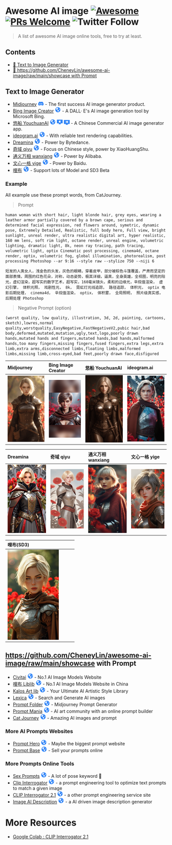 # Awesome AI image  [![Awesome](https://awesome.re/badge.svg)](https://awesome.re) [![PRs Welcome](https://img.shields.io/badge/PRs-welcome-brightgreen.svg?style=flat-square)](https://makeapullrequest.com) ![Twitter Follow](https://img.shields.io/twitter/follow/linchangyu?label=Follow%20%40linchangyu&style=social)


> A list of awesome AI image online tools, free to try at least.

## Contents

- [🤖 Text to Image Generator](#text-to-image-generator)
- [🎨 https://github.com/CheneyLin/awesome-ai-image/raw/main/showcase with Prompt](#https://github.com/CheneyLin/awesome-ai-image/raw/main/showcase-with-prompt)

## Text to Image Generator

- [Midjourney](https://www.midjourney.com/app/) <img width="18" src="https://github.com/CheneyLin/awesome-ai-image/raw/main/images/discord.svg" alt="discord bot" style="fill:#2f84f7;"/> -  The first success AI image generator product.
- [Bing Image Creator](https://cn.bing.com/images/create) <img width="18" src="https://github.com/CheneyLin/awesome-ai-image/raw/main/images/website.svg" alt="discord bot"/> -  A DALL· E's AI image generation tool by Microsoft Bing.
- [悠船 YouchuanAI](https://www.youchuanai.com/) <img width="18" src="https://github.com/CheneyLin/awesome-ai-image/raw/main/images/website.svg" alt="website"/> <img width="18" src="https://github.com/CheneyLin/awesome-ai-image/raw/main/images/mac.svg" alt="Mac App"/> <img width="18" src="https://github.com/CheneyLin/awesome-ai-image/raw/main/images/windows.svg" alt="Widnows App"/>  - A Chinese Commercial AI image generator app.
- [ideogram.ai](https://ideogram.ai/) <img width="18" src="https://github.com/CheneyLin/awesome-ai-image/raw/main/images/website.svg" alt="website"/>   - With reliable text rendering capabilities.
- [Dreamina](https://dreamina.jianying.com/) <img width="18" src="https://github.com/CheneyLin/awesome-ai-image/raw/main/images/website.svg" alt="website"/>   - Power by Bytedance.
- [奇域 qiyu](https://www.qiyuai.net/) <img width="18" src="https://github.com/CheneyLin/awesome-ai-image/raw/main/images/website.svg" alt="website"/>   - Focus on Chinese style, power by XiaoHuangShu.
- [通义万相 wanxiang](https://tongyi.aliyun.com/wanxiang/) <img width="18" src="https://github.com/CheneyLin/awesome-ai-image/raw/main/images/website.svg" alt="website"/>   - Power by Alibaba.
- [文心一格 yige](https://yige.baidu.com/) <img width="18" src="https://github.com/CheneyLin/awesome-ai-image/raw/main/images/website.svg" alt="website"/>   - Power by Baidu.
- [哩布](https://www.liblib.art/lib3) <img width="18" src="https://github.com/CheneyLin/awesome-ai-image/raw/main/images/website.svg" alt="website"/>   - Support lots of Model and SD3 Beta

### Example

All example use these prompt words, from CatJourney.

> Prompt

```
human woman with short hair, light blonde hair, grey eyes, wearing a leather armor partially covered by a brown cape, serious and determined facial expression, red flowers around, symetric, dynamic pose, Extremely Detailed, Realistic, full body hero, Full view, bright sunlight, unreal render, ultra realistic digital art, hyper realistic, 160 mm lens, soft rim light, octane render, unreal engine, volumetric lighting, dramatic light, 8k, neon ray tracing, path tracing, volumetric light, optix Cinematic post processing, cinema4d, octane render, optix, volumetric fog, global illumination, photorealism, post processing Photoshop --ar 9:16 --style raw --stylize 750 --niji 6
```
```
短发的人类女人，浅金色的头发，灰色的眼睛，穿着皮甲，部分被棕色斗篷覆盖，严肃而坚定的面部表情，周围的红色花朵，对称，动态姿势，极其详细，逼真，全身英雄，全视图，明亮的阳光，虚幻渲染，超写实的数字艺术，超写实，160毫米镜头，柔和的边缘光，辛烷值渲染， 虚幻引擎， 体积光照， 戏剧性光， 8k， 霓虹灯光线追踪， 路径追踪， 体积光， optix 电影后期处理， cinema4d， 辛烷值渲染， optix， 体积雾， 全局照明， 照片级真实感， 后期处理 Photoshop
```
> Negative Prompt (option)

```
(worst quality, low quality, illustration, 3d, 2d, painting, cartoons, sketch),lowres,normal quality,worstquality,EasyNegative,FastNegativeV2,pubic hair,bad body,deformed,mutated,mutation,ugly,text,logo,poorly drawn hands,mutated hands and fingers,mutated hands,bad hands,malformed hands,too many fingers,missing fingers,fused fingers,extra legs,extra limb,extra arms,disconnected limbs,floating limbs,malformed limbs,missing limb,cross-eyed,bad feet,poorly drawn face,disfigured
```

|Midjourney|Bing Image Creator|悠船 YouchuanAI|ideogram.ai|
|:---------------|:------------------------|:------------------------|:-----------------|
|<img src="https://github.com/CheneyLin/awesome-ai-image/raw/main/showcase/midjourney.png" alt="generated by midjourney" width="160">|<img src="https://github.com/CheneyLin/awesome-ai-image/raw/main/showcase/bingimagecreator.png"  alt="generated by Bing Image Creator" width="160">|<img src="https://github.com/CheneyLin/awesome-ai-image/raw/main/showcase/youchuan.png"  alt="generated by YouchuanAI" width="160">|<img src="https://github.com/CheneyLin/awesome-ai-image/raw/main/showcase/ideogram.png"  alt="generated by ideogram" width="160">|

|Dreamina|奇域 qiyu|通义万相 wanxiang|文心一格 yige|
|:---------------|:------------------------|:------------------------|:-----------------|
|<img src="https://github.com/CheneyLin/awesome-ai-image/raw/main/showcase/dreamina.png" alt="generated by dreamina" width="160">|<img src=https://github.com/CheneyLin/awesome-ai-image/raw/main/showcase/qiyu.png  alt="generated by qiyu" width="160">|<img src="https://github.com/CheneyLin/awesome-ai-image/raw/main/showcase/wanxiang.png"  alt="generated by Alibaba TongYiWanXiang" width="160">|<img src="https://github.com/CheneyLin/awesome-ai-image/raw/main/showcase/yige.png"  alt="generated by Baidu Yige" width="160">|

|哩布(SD3)| | | |
|:---------------|:------------------------|:------------------------|:-----------------|
|<img src="https://github.com/CheneyLin/awesome-ai-image/raw/main/showcase/liblib.png" alt="generated by liblib.art" width="160">||||


## https://github.com/CheneyLin/awesome-ai-image/raw/main/showcase with Prompt

- [Civitai](https://civitai.com/images/) <img width="18" src="https://github.com/CheneyLin/awesome-ai-image/raw/main/images/website.svg" alt="website"/> - No.1 AI Image Models Website
- [哩布 Liblib](https://www.liblib.art/inspiration) <img width="18" src="https://github.com/CheneyLin/awesome-ai-image/raw/main/images/website.svg" alt="website"/> - No.1 AI Image Models Website in China
- [Kalos Art lib](https://lib.kalos.art/) <img width="18" src="https://github.com/CheneyLin/awesome-ai-image/raw/main/images/website.svg" alt="website"/> - Your Ultimate AI Artistic Style Library
- [Lexica](https://lexica.art/) <img width="18" src="https://github.com/CheneyLin/awesome-ai-image/raw/main/images/website.svg" alt="website"/> - Search and Generate AI images
- [Prompt Folder](https://promptfolder.com/midjourney-prompt-helper/) <img width="18" src="https://github.com/CheneyLin/awesome-ai-image/raw/main/images/website.svg" alt="website"/> - Midjourney Prompt Generator
- [Prompt Mania](https://promptomania.com/) <img width="18" src="https://github.com/CheneyLin/awesome-ai-image/raw/main/images/website.svg" alt="website"/> - AI art community with an online prompt builder
- [Cat Journey](https://catjourney.life/) <img width="18" src="https://github.com/CheneyLin/awesome-ai-image/raw/main/images/website.svg" alt="website"/> - Amazing AI images and prompt

### More AI Prompts Websites

- [Prompt Hero](https://prompthero.com/) <img width="18" src="https://github.com/CheneyLin/awesome-ai-image/raw/main/images/website.svg" alt="website"/> - Maybe the biggest prompt website
- [Prompt Base](https://promptbase.com/) <img width="18" src="https://github.com/CheneyLin/awesome-ai-image/raw/main/images/website.svg" alt="website"/> - Sell your prompts online

### More Prompts Online Tools

- [Sex Prompts](https://betterwaifu.com/novelai-sex-prompts/) <img width="18" src="https://github.com/CheneyLin/awesome-ai-image/raw/main/images/website.svg" alt="website"/> - A lot of pose keyword 🔞
- [Clip Interrogator](https://replicate.com/pharmapsychotic/clip-interrogator) <img width="18" src="https://github.com/CheneyLin/awesome-ai-image/raw/main/images/website.svg" alt="website"/> - a prompt engineering tool to optimize text prompts to match a given image
- [CLIP Interrogator 2.1](https://www.anysue.com/interrogator.html) <img width="18" src="https://github.com/CheneyLin/awesome-ai-image/raw/main/images/website.svg" alt="website"/> - a other prompt engineering service site
- [Image AI Description](https://imagedescriptiongenerator.xyz/) <img width="18" src="https://github.com/CheneyLin/awesome-ai-image/raw/main/images/website.svg" alt="website"/> - a AI driven image description generator

# More Resources
- [Google Colab : CLIP Interrogator 2.1](https://colab.research.google.com/github/pharmapsychotic/clip-interrogator/blob/main/clip_interrogator.ipynb)

